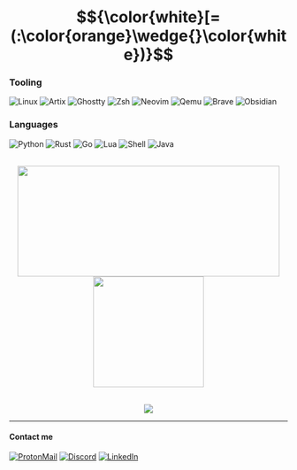 <div align="center">
    
# $${\color{white}[=(:\color{orange}\wedge{}\color{white})}$$

</div>

### Tooling
![Linux](https://img.shields.io/badge/linux-%23FCC624.svg?&style=for-the-badge&logo=linux&logoColor=black)
![Artix](https://img.shields.io/badge/artix-%2310A0CC.svg?&style=for-the-badge&logo=artix%20linux&logoColor=white)
![Ghostty](https://img.shields.io/badge/ghostty-040378?style=for-the-badge&logo=ghostery&logoColor=white)
![Zsh](https://img.shields.io/badge/z%20shell-201f31?style=for-the-badge&logo=zsh&logoColor=white)
![Neovim](https://img.shields.io/badge/neovim-019833.svg?&style=for-the-badge&logo=neovim&logoColor=white)
![Qemu](https://img.shields.io/badge/qemu%2Blibvirt-FF6600.svg?&style=for-the-badge&logo=qemu&logoColor=white)
![Brave](https://img.shields.io/badge/brave-FB542B?style=for-the-badge&logo=Brave&logoColor=white)
![Obsidian](https://img.shields.io/badge/obsidian-%23483699.svg?style=for-the-badge&logo=obsidian&logoColor=white)

### Languages
![Python](https://img.shields.io/badge/python-306998?style=for-the-badge&logo=python&logoColor=white)
![Rust](https://img.shields.io/badge/rust-D34516?style=for-the-badge&logo=rust&logoColor=white)
![Go](https://img.shields.io/badge/golang-00ADD8?style=for-the-badge&logo=go&logoColor=white)
![Lua](https://img.shields.io/badge/lua-%232C2D72.svg?style=for-the-badge&logo=lua&logoColor=white)
![Shell](https://img.shields.io/badge/bash%20%26%20zsh-4EAA25?style=for-the-badge&logo=gnu-bash&logoColor=white)
![Java](https://img.shields.io/badge/java-%23ED8B00.svg?style=for-the-badge&logo=openjdk&logoColor=white)

<br/>

<div align="center">
    <img height=200 width=474px align="center" src="https://github-readme-stats-six-kappa-73.vercel.app/api?username=snxwman&theme=codeSTACKr&show_icons=true&rank_icon=percentile" />
    <img height=200 align="center" src="https://github-readme-stats-six-kappa-73.vercel.app/api/top-langs/?username=snxwman&theme=codeSTACKr&layout=compact&langs_count=8&exclude_repo=github-readme-stats&hide=gdscript,scss,glsl" />
</div>

<br />

<div align="center">

![](https://leetcard.jacoblin.cool/Snxwman?theme=unicorn&font=Sora)

</div>

---

#### Contact me
[![ProtonMail](https://img.shields.io/badge/ProtonMail-6C4BFF?style=for-the-badge&logo=protonmail&logoColor=white)](mailto:github@snxwman.dev)
[![Discord](https://img.shields.io/badge/Discord-5865F2?style=for-the-badge&logo=discord&logoColor=white)](https://www.discordapp.com/users/675729211960328203)
[![LinkedIn](https://img.shields.io/badge/LinkedIn-0077B5?style=for-the-badge&logo=linkedin&logoColor=white)](https://www.linkedin.com/in/sam-kopp-63376810b)
